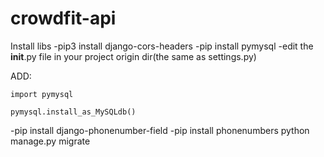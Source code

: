 # crowdfit-api
Install libs
-pip3 install django-cors-headers
-pip install pymysql
-edit the __init__.py file in your project origin dir(the same as settings.py)

ADD:

	import pymysql

	pymysql.install_as_MySQLdb()
-pip install django-phonenumber-field
-pip install phonenumbers
python manage.py migrate
